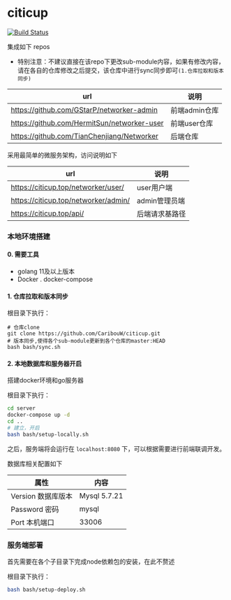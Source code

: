 # citicup

[![Build Status](https://travis-ci.com/CaribouW/citicup.svg?branch=master)](https://travis-ci.com/CaribouW/citicup)

集成如下 repos

- 特别注意：不建议直接在该repo下更改sub-module内容，如果有修改内容，请在各自的仓库修改之后提交，该仓库中进行sync同步即可`(1.仓库拉取和版本同步)`

| url                                         | 说明          |
| ------------------------------------------- | ------------- |
| https://github.com/GStarP/networker-admin   | 前端admin仓库 |
| https://github.com/HermitSun/networker-user | 前端user仓库  |
| https://github.com/TianChenjiang/Networker  | 后端仓库      |

采用最简单的微服务架构，访问说明如下

| url                                  | 说明           |
| ------------------------------------ | -------------- |
| https://citicup.top/networker/user/  | user用户端     |
| https://citicup.top/networker/admin/ | admin管理员端  |
| https://citicup.top/api/             | 后端请求基路径 |

### 本地环境搭建

#### 0. 需要工具

- golang 11及以上版本
- Docker . docker-compose

#### 1. 仓库拉取和版本同步

根目录下执行：

```
# 仓库clone
git clone https://github.com/CaribouW/citicup.git
# 版本同步,使得各个sub-module更新到各个仓库的master:HEAD
bash bash/sync.sh
```

#### 2. 本地数据库和服务器开启

搭建docker环境和go服务器

根目录下执行：

```bash
cd server
docker-compose up -d
cd ..
# 建立，开启
bash bash/setup-locally.sh
```

之后，服务端将会运行在 `localhost:8080` 下，可以根据需要进行前端联调开发。

数据库相关配置如下

| 属性               | 内容         |
| ------------------ | ------------ |
| Version 数据库版本 | Mysql 5.7.21 |
| Password 密码      | mysql        |
| Port 本机端口      | 33006        |

### 服务端部署

首先需要在各个子目录下完成node依赖包的安装，在此不赘述

根目录下执行：

```bash
bash bash/setup-deploy.sh
```

